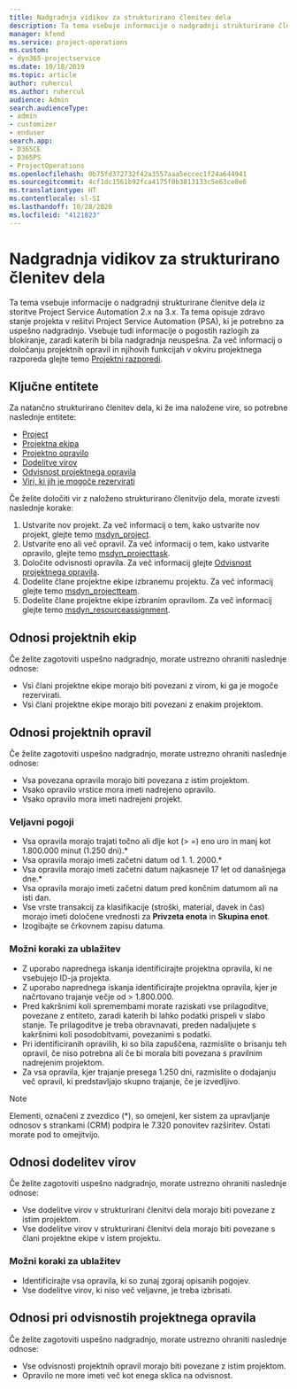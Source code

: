 ```yaml
---
title: Nadgradnja vidikov za strukturirano členitev dela
description: Ta tema vsebuje informacije o nadgradnji strukturirane členitve dela iz storitve Project Service Automation 2.x na 3.x.
manager: kfend
ms.service: project-operations
ms.custom:
- dyn365-projectservice
ms.date: 10/18/2019
ms.topic: article
author: ruhercul
ms.author: ruhercul
audience: Admin
search.audienceType:
- admin
- customizer
- enduser
search.app:
- D365CE
- D365PS
- ProjectOperations
ms.openlocfilehash: 0b75fd372732f42a3557aaa5eccec1f24a644941
ms.sourcegitcommit: 4cf1dc1561b92fca4175f0b3813133c5e63ce8e6
ms.translationtype: HT
ms.contentlocale: sl-SI
ms.lasthandoff: 10/28/2020
ms.locfileid: "4121823"
---
```

# <a name="upgrade-considerations-for-the-work-breakdown-structure"></a>Nadgradnja vidikov za strukturirano členitev dela
Ta tema vsebuje informacije o nadgradnji strukturirane členitve dela iz storitve Project Service Automation 2.x na 3.x. Ta tema opisuje zdravo stanje projekta v rešitvi Project Service Automation (PSA), ki je potrebno za uspešno nadgradnjo. Vsebuje tudi informacije o pogostih razlogih za blokiranje, zaradi katerih bi bila nadgradnja neuspešna. Za več informacij o določanju projektnih opravil in njihovih funkcijah v okviru projektnega razporeda glejte temo [Projektni razporedi](project-creating.md).

## <a name="key-entities"></a>Ključne entitete
Za natančno strukturirano členitev dela, ki že ima naložene vire, so potrebne naslednje entitete:

- [Project](https://docs.microsoft.com/dynamics365/customerengagement/on-premises/developer/entities/msdyn_project)
- [Projektna ekipa](https://docs.microsoft.com/dynamics365/customerengagement/on-premises/developer/entities/msdyn_projectteam)
- [Projektno opravilo](https://docs.microsoft.com/dynamics365/customerengagement/on-premises/developer/entities/msdyn_projecttask)
- [Dodelitve virov](https://docs.microsoft.com/dynamics365/customerengagement/on-premises/developer/entities/msdyn_resourceassignment)
- [Odvisnost projektnega opravila](https://docs.microsoft.com/dynamics365/customerengagement/on-premises/developer/entities/msdyn_projecttaskdependency)
- [Viri, ki jih je mogoče rezervirati](https://docs.microsoft.com/dynamics365/customerengagement/on-premises/developer/entities/bookableresource)

Če želite določiti vir z naloženo strukturirano členitvijo dela, morate izvesti naslednje korake:

1. Ustvarite nov projekt. Za več informacij o tem, kako ustvarite nov projekt, glejte temo [msdyn_project](https://docs.microsoft.com/dynamics365/customerengagement/on-premises/developer/entities/msdyn_project).
2. Ustvarite eno ali več opravil. Za več informacij o tem, kako ustvarite opravilo, glejte temo [msdyn_projecttask](https://docs.microsoft.com/dynamics365/customerengagement/on-premises/developer/entities/msdyn_projecttask).
3. Določite odvisnosti opravila. Za več informacij glejte [Odvisnost projektnega opravila](https://docs.microsoft.com/dynamics365/customerengagement/on-premises/developer/entities/msdyn_projecttaskdependency).
4. Dodelite člane projektne ekipe izbranemu projektu. Za več informacij glejte temo [msdyn_projectteam](https://docs.microsoft.com/dynamics365/customerengagement/on-premises/developer/entities/msdyn_projectteam).
5. Dodelite člane projektne ekipe izbranim opravilom. Za več informacij glejte temo [msdyn_resourceassignment](https://docs.microsoft.com/dynamics365/customerengagement/on-premises/developer/entities/msdyn_resourceassignment).

## <a name="project-team-relationships"></a>Odnosi projektnih ekip

Če želite zagotoviti uspešno nadgradnjo, morate ustrezno ohraniti naslednje odnose:
- Vsi člani projektne ekipe morajo biti povezani z virom, ki ga je mogoče rezervirati.
- Vsi člani projektne ekipe morajo biti povezani z enakim projektom. 

## <a name="project-task-relationships"></a>Odnosi projektnih opravil
Če želite zagotoviti uspešno nadgradnjo, morate ustrezno ohraniti naslednje odnose:

- Vsa povezana opravila morajo biti povezana z istim projektom.
- Vsako opravilo vrstice mora imeti nadrejeno opravilo.
- Vsako opravilo mora imeti nadrejeni projekt.

### <a name="valid-conditions"></a>Veljavni pogoji

- Vsa opravila morajo trajati točno ali dlje kot (> =) eno uro in manj kot 1.800.000 minut (1.250 dni).*
- Vsa opravila morajo imeti začetni datum od 1. 1. 2000.*
- Vsa opravila morajo imeti začetni datum najkasneje 17 let od današnjega dne.*
- Vsa opravila morajo imeti začetni datum pred končnim datumom ali na isti dan.
- Vse vrste transakcij za klasifikacije (stroški, material, davek in čas) morajo imeti določene vrednosti za **Privzeta enota** in **Skupina enot**.
- Izogibajte se črkovnem zapisu datuma.

### <a name="potential-mitigation-steps"></a>Možni koraki za ublažitev
- Z uporabo naprednega iskanja identificirajte projektna opravila, ki ne vsebujejo ID-ja projekta.
- Z uporabo naprednega iskanja identificirajte projektna opravila, kjer je načrtovano trajanje večje od > 1.800.000.
- Pred kakršnimi koli spremembami morate raziskati vse prilagoditve, povezane z entiteto, zaradi katerih bi lahko podatki prispeli v slabo stanje. Te prilagoditve je treba obravnavati, preden nadaljujete s kakršnimi koli posodobitvami, povezanimi s podatki.
- Pri identificiranih opravilih, ki so bila zapuščena, razmislite o brisanju teh opravil, če niso potrebna ali če bi morala biti povezana s pravilnim nadrejenim projektom.
- Za vsa opravila, kjer trajanje presega 1.250 dni, razmislite o dodajanju več opravil, ki predstavljajo skupno trajanje, če je izvedljivo.

> [!NOTE]
> Elementi, označeni z zvezdico (\*), so omejeni, ker sistem za upravljanje odnosov s strankami (CRM) podpira le 7.320 ponovitev razširitev. Ostati morate pod to omejitvijo.

## <a name="resource-assignment-relationships"></a>Odnosi dodelitev virov
Če želite zagotoviti uspešno nadgradnjo, morate ustrezno ohraniti naslednje odnose:

- Vse dodelitve virov v strukturirani členitvi dela morajo biti povezane z istim projektom.
- Vse dodelitve virov v strukturirani členitvi dela morajo biti povezane s člani projektne ekipe v istem projektu.

### <a name="potential-mitigation-steps"></a>Možni koraki za ublažitev
- Identificirajte vsa opravila, ki so zunaj zgoraj opisanih pogojev.  
- Vse dodelitve virov, ki niso več veljavne, je treba izbrisati.

## <a name="project-task-dependency-relationships"></a>Odnosi pri odvisnostih projektnega opravila
Če želite zagotoviti uspešno nadgradnjo, morate ustrezno ohraniti naslednje odnose:

- Vse odvisnosti projektnih opravil morajo biti povezane z istim projektom.
- Opravilo ne more imeti več kot enega sklica na odvisnost.
